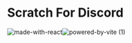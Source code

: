 # Scratch For Discord

![made-with-react](https://user-images.githubusercontent.com/70205403/213909079-323f23b5-dcaf-45da-9978-4efeaa78126c.svg)![powered-by-vite (1)](https://user-images.githubusercontent.com/70205403/213909118-fbb9d3e2-e655-4ca7-bcc2-ee329df10357.svg)
